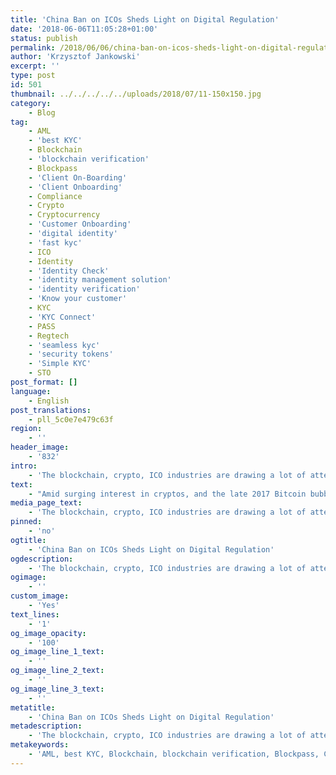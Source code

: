 ```yaml
---
title: 'China Ban on ICOs Sheds Light on Digital Regulation'
date: '2018-06-06T11:05:28+01:00'
status: publish
permalink: /2018/06/06/china-ban-on-icos-sheds-light-on-digital-regulation
author: 'Krzysztof Jankowski'
excerpt: ''
type: post
id: 501
thumbnail: ../../../../../uploads/2018/07/11-150x150.jpg
category:
    - Blog
tag:
    - AML
    - 'best KYC'
    - Blockchain
    - 'blockchain verification'
    - Blockpass
    - 'Client On-Boarding'
    - 'Client Onboarding'
    - Compliance
    - Crypto
    - Cryptocurrency
    - 'Customer Onboarding'
    - 'digital identity'
    - 'fast kyc'
    - ICO
    - Identity
    - 'Identity Check'
    - 'identity management solution'
    - 'identity verification'
    - 'Know your customer'
    - KYC
    - 'KYC Connect'
    - PASS
    - Regtech
    - 'seamless kyc'
    - 'security tokens'
    - 'Simple KYC'
    - STO
post_format: []
language:
    - English
post_translations:
    - pll_5c0e7e479c63f
region:
    - ''
header_image:
    - '832'
intro:
    - 'The blockchain, crypto, ICO industries are drawing a lot of attention from governments. The space has the potential to transform finance, which is a critical economic sphere, requiring close inspection from every government in the world. If we compare to climate change, which in the past four decades has drawn minimal state action, the pace and intensity of government attention to cryptos and blockchain has been tremendous. In China, the response has been a ban.'
text:
    - "Amid surging interest in cryptos, and the late 2017 Bitcoin bubble, China slammed the brakes on participating in ICOs. Amidst a booming economy powered by debt, ICOs were very attractive to investors looking to move their RMB out of the Chinese economy. But then late last year, China issued a\_ban on ICO and crypto activity. In a statement translated by<a href=\"https://www.coindesk.com/chinas-ico-ban-a-full-translation-of-regulator-remarks/\">\_Coindesk</a>, the Chinese regulator labelled token sales, \"illegal and disruptive to economic and financial stability.”\r\n\r\nThe ban had a number of overlapping measures aimed at stopping ICOs. The ban meant that no more ICOs should be undertaken in Mainland China, and it followed with a threat of active investigation and severe punishments to those who ignore it. The ban also extended to the trading of tokens on exchanges, and banned financial institutions from supporting token fundraisers.\r\n\r\nDespite the broad breadth of the ban, it has been ineffective. One<a href=\"https://irishtechnews.ie/amirsan-roberto-on-chinas-ico-ban-and-why-you-should-ignore-it/\">\_journalist</a> explains, ‘why you should ignore it’. More recently Coindesk <a href=\"https://www.coindesk.com/china-state-tv-token-sales-still-rampant-after-central-bank-ban/\">reported</a>, the public broadcaster China Central Television (CCTV) noted on their finance TV program that the ban had not deterred local investors. They continue, it appears many issuers are operating loosely and flexibly to avoid industry and government sanctions against token offerings. It seems many Chinese are operating out of ethnic-Chinese territories outside of direct government control, those of Hong Kong, Macau, and Singapore.\r\n\r\nThe thwarted efforts by China show the need for regulatory technologies that offer real solutions, in all jurisdictions. Bans are circumvented by the industry, but a real regulatory solution will be beneficial to everyone. The Chinese ICO ban<a href=\"http://bitcoinist.com/chinese-official-new-regulations-2018-may-end-ico-ban/\">\_will end</a>\_one day, but only amid a fair regulatory environment that is technically enforceable. There needs to be some ability to sort the good ICOs from the bad, and the ability to sort the investors from the money launderers. To secure blockchain, and allow it to be used in a manner that aids society, the legal and technical need to develop solutions together."
media_page_text:
    - 'The blockchain, crypto, ICO industries are drawing a lot of attention from governments.'
pinned:
    - 'no'
ogtitle:
    - 'China Ban on ICOs Sheds Light on Digital Regulation'
ogdescription:
    - 'The blockchain, crypto, ICO industries are drawing a lot of attention from governments. The space has the potential to transform finance, which is a critical economic sphere, requiring close inspection from every government in the world. If we compare to climate change, which in the past four decades has drawn minimal state action, the pace and intensity of government attention to cryptos and blockchain has been tremendous. In China, the response has been a ban.'
ogimage:
    - ''
custom_image:
    - 'Yes'
text_lines:
    - '1'
og_image_opacity:
    - '100'
og_image_line_1_text:
    - ''
og_image_line_2_text:
    - ''
og_image_line_3_text:
    - ''
metatitle:
    - 'China Ban on ICOs Sheds Light on Digital Regulation'
metadescription:
    - 'The blockchain, crypto, ICO industries are drawing a lot of attention from governments. The space has the potential to transform finance, which is a critical economic sphere, requiring close inspection from every government in the world. If we compare to climate change, which in the past four decades has drawn minimal state action, the pace and intensity of government attention to cryptos and blockchain has been tremendous. In China, the response has been a ban.'
metakeywords:
    - 'AML, best KYC, Blockchain, blockchain verification, Blockpass, Client On-Boarding, Client Onboarding, Compliance, Crypto, Cryptocurrency, Customer Onboarding, digital identity, fast kyc, Identity, Identity Check, identity management solution, identity verification, Know your customer, KYC, KYC Connect, PASS, Regtech, seamless kyc, security tokens, Simple KYC, STO, ICO'
---
```

<!DOCTYPE html PUBLIC "-//W3C//DTD HTML 4.0 Transitional//EN" "http://www.w3.org/TR/REC-html40/loose.dtd">
<?xml encoding="UTF-8">
